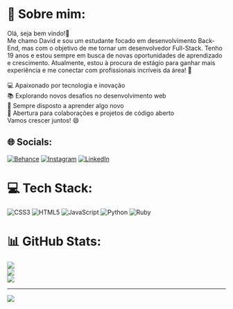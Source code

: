 # 💫 Sobre mim:
Olá, seja bem vindo!👋<br>Me chamo David e sou um estudante focado em desenvolvimento Back-End, mas com o objetivo de me tornar um desenvolvedor Full-Stack. Tenho 19 anos e estou sempre em busca de novas oportunidades de aprendizado e crescimento. Atualmente, estou à procura de estágio para ganhar mais experiência e me conectar com profissionais incríveis da área! 🚀<br><br>💻 Apaixonado por tecnologia e inovação<br>📚 Explorando novos desafios no desenvolvimento web<br>🌱 Sempre disposto a aprender algo novo<br>🤝 Abertura para colaborações e projetos de código aberto<br>Vamos crescer juntos! 😄


## 🌐 Socials:
[![Behance](https://img.shields.io/badge/Behance-1769ff?logo=behance&logoColor=white)](https://behance.net/davidmonteir4) [![Instagram](https://img.shields.io/badge/Instagram-%23E4405F.svg?logo=Instagram&logoColor=white)](https://instagram.com/davidmontr) [![LinkedIn](https://img.shields.io/badge/LinkedIn-%230077B5.svg?logo=linkedin&logoColor=white)](https://linkedin.com/in/www.linkedin.com/in/david-monteiro-almeida-72543b333) 

# 💻 Tech Stack:
![CSS3](https://img.shields.io/badge/css3-%231572B6.svg?style=for-the-badge&logo=css3&logoColor=white) ![HTML5](https://img.shields.io/badge/html5-%23E34F26.svg?style=for-the-badge&logo=html5&logoColor=white) ![JavaScript](https://img.shields.io/badge/javascript-%23323330.svg?style=for-the-badge&logo=javascript&logoColor=%23F7DF1E) ![Python](https://img.shields.io/badge/python-3670A0?style=for-the-badge&logo=python&logoColor=ffdd54) ![Ruby](https://img.shields.io/badge/ruby-%23CC342D.svg?style=for-the-badge&logo=ruby&logoColor=white)
# 📊 GitHub Stats:
![](https://github-readme-stats.vercel.app/api?username=davidmontr&theme=dark&hide_border=true&include_all_commits=false&count_private=false)<br/>
![](https://github-readme-streak-stats.herokuapp.com/?user=davidmontr&theme=dark&hide_border=true)<br/>
![](https://github-readme-stats.vercel.app/api/top-langs/?username=davidmontr&theme=dark&hide_border=true&include_all_commits=false&count_private=false&layout=compact)

---
[![](https://visitcount.itsvg.in/api?id=davidmontr&icon=8&color=12)](https://visitcount.itsvg.in)

<!-- Proudly created with GPRM ( https://gprm.itsvg.in ) -->
